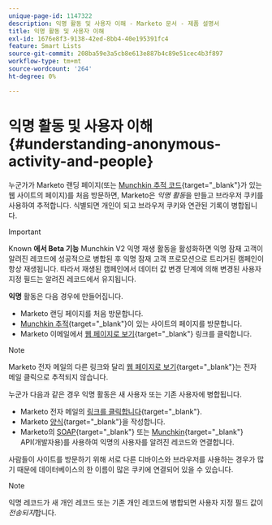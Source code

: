 ```yaml
---
unique-page-id: 1147322
description: 익명 활동 및 사용자 이해 - Marketo 문서 - 제품 설명서
title: 익명 활동 및 사용자 이해
exl-id: 1676e8f3-9138-42ed-8bb4-40e195391fc4
feature: Smart Lists
source-git-commit: 208ba59e3a5cb8e613e887b4c89e51cec4b3f897
workflow-type: tm+mt
source-wordcount: '264'
ht-degree: 0%

---
```


# 익명 활동 및 사용자 이해 {#understanding-anonymous-activity-and-people}

누군가가 Marketo 랜딩 페이지(또는 [Munchkin 추적 코드](/help/marketo/product-docs/administration/additional-integrations/add-munchkin-tracking-code-to-your-website.md){target="_blank"}가 있는 웹 사이트의 페이지)를 처음 방문하면, Marketo은 *익명 활동*&#x200B;을 만들고 브라우저 쿠키를 사용하여 추적합니다. 식별되면 개인이 되고 브라우저 쿠키와 연관된 기록이 병합됩니다.

>[!IMPORTANT]
>
>Known **에서 Beta 기능** Munchkin V2 익명 재생 활동을 활성화하면 익명 잠재 고객이 알려진 레코드에 성공적으로 병합된 후 익명 잠재 고객 프로모션으로 트리거된 캠페인이 항상 재생됩니다. 따라서 재생된 캠페인에서 데이터 값 변경 단계에 의해 변경된 사용자 지정 필드는 알려진 레코드에서 유지됩니다.

**익명** 활동은 다음 경우에 만들어집니다.

* Marketo 랜딩 페이지를 처음 방문합니다.
* [Munchkin 추적](/help/marketo/product-docs/administration/additional-integrations/add-munchkin-tracking-code-to-your-website.md){target="_blank"}이 있는 사이트의 페이지를 방문합니다.
* Marketo 이메일에서 [웹 페이지로 보기](/help/marketo/product-docs/email-marketing/general/functions-in-the-editor/add-a-view-as-web-page-link-to-an-email.md){target="_blank"} 링크를 클릭합니다.

>[!NOTE]
>
>Marketo 전자 메일의 다른 링크와 달리 [웹 페이지로 보기](/help/marketo/product-docs/email-marketing/general/functions-in-the-editor/add-a-view-as-web-page-link-to-an-email.md){target="_blank"}는 전자 메일 클릭으로 추적되지 않습니다.

누군가 다음과 같은 경우 익명 활동은 새 사용자 또는 기존 사용자에 병합됩니다.

* Marketo 전자 메일의 [링크를 클릭합니다](/help/marketo/product-docs/email-marketing/general/using-tokens/add-a-system-token-as-a-link-in-an-email.md){target="_blank"}.
* Marketo [양식](/help/marketo/product-docs/demand-generation/forms/form-actions/embed-a-form-on-your-website.md){target="_blank"}을 작성합니다.
* Marketo의 [SOAP](/help/marketo/product-docs/administration/additional-integrations/configuring-your-soap-api-settings.md){target="_blank"} 또는 [Munchkin](/help/marketo/product-docs/administration/additional-integrations/add-munchkin-tracking-code-to-your-website.md){target="_blank"} API(개발자용)를 사용하여 익명의 사용자를 알려진 레코드와 연결합니다.

사람들이 사이트를 방문하기 위해 서로 다른 디바이스와 브라우저를 사용하는 경우가 많기 때문에 데이터베이스의 한 이름이 많은 쿠키에 연결되어 있을 수 있습니다.

>[!NOTE]
>
>익명 레코드가 새 개인 레코드 또는 기존 개인 레코드에 병합되면 사용자 지정 필드 값이 *전송되지*&#x200B;합니다.
